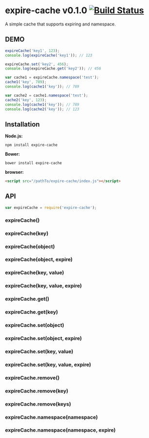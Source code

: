 expire-cache v0.1.0 [![Build Status](https://travis-ci.org/teambition/expire-cache.svg)](https://travis-ci.org/teambition/expire-cache)
====
A simple cache that supports expiring and namespace.

## DEMO

```js
expireCache('key1', 123);
console.log(expireCache('key1')); // 123

expireCache.set('key2', 456);
console.log(expireCache.get('key2')); // 456

var cache1 = expireCache.namespace('test');
cache1('key', 789);
console.log(cache1('key')); // 789

var cache2 = cache1.namespace('test');
cache2('key', 123);
console.log(cache1('key')); // 789
console.log(cache2('key')); // 123
```

## Installation

**Node.js:**

    npm install expire-cache

**Bower:**

    bower install expire-cache

**browser:**

```html
<script src="/pathTo/expire-cache/index.js"></script>
```

## API

```js
var expireCache = require('expire-cache');
```

### expireCache()
### expireCache(key)
### expireCache(object)
### expireCache(object, expire)
### expireCache(key, value)
### expireCache(key, value, expire)
### expireCache.get()
### expireCache.get(key)
### expireCache.set(object)
### expireCache.set(object, expire)
### expireCache.set(key, value)
### expireCache.set(key, value, expire)
### expireCache.remove()
### expireCache.remove(key)
### expireCache.remove(keys)
### expireCache.namespace(namespace)
### expireCache.namespace(namespace, expire)

